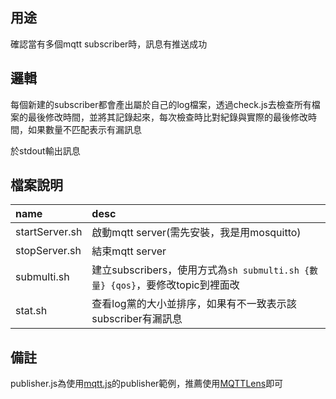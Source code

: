 ## 用途
確認當有多個mqtt subscriber時，訊息有推送成功
## 邏輯
每個新建的subscriber都會產出屬於自己的log檔案，透過check.js去檢查所有檔案的最後修改時間，並將其記錄起來，每次檢查時比對紀錄與實際的最後修改時間，如果數量不匹配表示有漏訊息

於stdout輸出訊息
## 檔案說明
|name|desc|
|:--|:--|
|startServer.sh|啟動mqtt server(需先安裝，我是用mosquitto)|
|stopServer.sh|結束mqtt server|
|submulti.sh|建立subscribers，使用方式為`sh submulti.sh {數量} {qos}`，要修改topic到裡面改|
|stat.sh|查看log黨的大小並排序，如果有不一致表示該subscriber有漏訊息|


## 備註
publisher.js為使用[mqtt.js](https://github.com/mqttjs)的publisher範例，推薦使用[MQTTLens](https://chrome.google.com/webstore/detail/mqttlens/hemojaaeigabkbcookmlgmdigohjobjm?hl=zh-TW)即可
